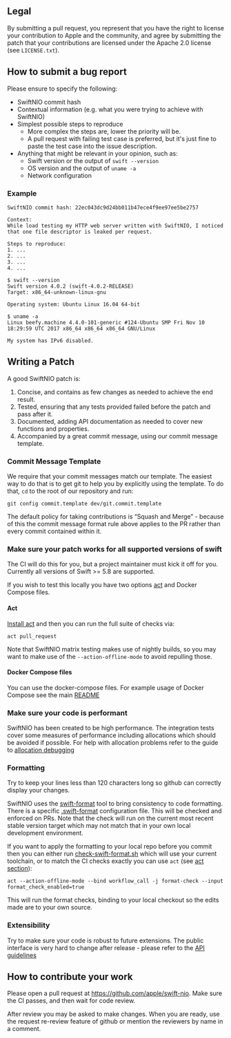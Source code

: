 ## Legal

By submitting a pull request, you represent that you have the right to license
your contribution to Apple and the community, and agree by submitting the patch
that your contributions are licensed under the Apache 2.0 license (see
`LICENSE.txt`).


## How to submit a bug report

Please ensure to specify the following:

* SwiftNIO commit hash
* Contextual information (e.g. what you were trying to achieve with SwiftNIO)
* Simplest possible steps to reproduce
  * More complex the steps are, lower the priority will be.
  * A pull request with failing test case is preferred, but it's just fine to paste the test case into the issue description.
* Anything that might be relevant in your opinion, such as:
  * Swift version or the output of `swift --version`
  * OS version and the output of `uname -a`
  * Network configuration


### Example

```
SwiftNIO commit hash: 22ec043dc9d24bb011b47ece4f9ee97ee5be2757

Context:
While load testing my HTTP web server written with SwiftNIO, I noticed
that one file descriptor is leaked per request.

Steps to reproduce:
1. ...
2. ...
3. ...
4. ...

$ swift --version
Swift version 4.0.2 (swift-4.0.2-RELEASE)
Target: x86_64-unknown-linux-gnu

Operating system: Ubuntu Linux 16.04 64-bit

$ uname -a
Linux beefy.machine 4.4.0-101-generic #124-Ubuntu SMP Fri Nov 10 18:29:59 UTC 2017 x86_64 x86_64 x86_64 GNU/Linux

My system has IPv6 disabled.
```

## Writing a Patch

A good SwiftNIO patch is:

1. Concise, and contains as few changes as needed to achieve the end result.
2. Tested, ensuring that any tests provided failed before the patch and pass after it.
3. Documented, adding API documentation as needed to cover new functions and properties.
4. Accompanied by a great commit message, using our commit message template.

### Commit Message Template

We require that your commit messages match our template. The easiest way to do that is to get git to help you by explicitly using the template. To do that, `cd` to the root of our repository and run:

    git config commit.template dev/git.commit.template

The default policy for taking contributions is “Squash and Merge” - because of this the commit message format rule above applies to the PR rather than every commit contained within it.

### Make sure your patch works for all supported versions of swift

The CI will do this for you, but a project maintainer must kick it off for you.  Currently all versions of Swift >= 5.8 are supported.

If you wish to test this locally you have two options [act](https://github.com/nektos/act) and Docker Compose files.

#### Act

[Install act](https://nektosact.com/installation/) and then you can run the full suite of checks via:
```
act pull_request
```
Note that SwiftNIO matrix testing makes use of nightly builds, so you may want to make use of the ```--action-offline-mode``` to avoid repulling those.

#### Docker Compose files

You can use the docker-compose files.  For example usage of Docker Compose see the main [README](./README.md#an-alternative-using-docker-compose)

### Make sure your code is performant

SwiftNIO has been created to be high performance.  The integration tests cover some measures of performance including allocations which should be avoided if possible.  For help with allocation problems refer to the guide to [allocation debugging](./docs/debugging-allocations.md)

### Formatting

Try to keep your lines less than 120 characters long so github can correctly display your changes.

SwiftNIO uses the [swift-format](https://github.com/swiftlang/swift-format) tool to bring consistency to code formatting.  There is a specific [.swift-format](./.swift-format) configuration file.  This will be checked and enforced on PRs.  Note that the check will run on the current most recent stable version target which may not match that in your own local development environment.

If you want to apply the formatting to your local repo before you commit then you can either run [check-swift-format.sh](./scripts/check-swift-format.sh) which will use your current toolchain, or to match the CI checks exactly you can use `act` (see [act section](#act)):
```
act --action-offline-mode --bind workflow_call -j format-check --input format_check_enabled=true
```

This will run the format checks, binding to your local checkout so the edits made are to your own source.


### Extensibility

Try to make sure your code is robust to future extensions.  The public interface is very hard to change after release - please refer to the [API guidelines](./docs/public-api.md)

## How to contribute your work

Please open a pull request at https://github.com/apple/swift-nio. Make sure the CI passes, and then wait for code review.

After review you may be asked to make changes.  When you are ready, use the request re-review feature of github or mention the reviewers by name in a comment.
